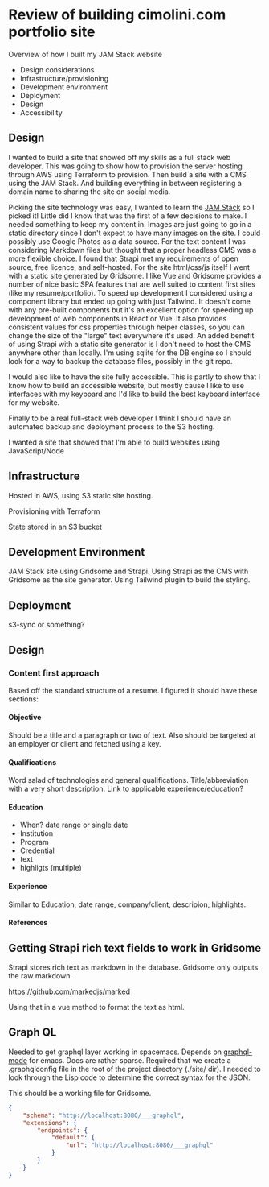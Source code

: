 # Review of building cimolini.com portfolio site

Overview of how I built my JAM Stack website
- Design considerations
- Infrastructure/provisioning
- Development environment
- Deployment
- Design
- Accessibility

## Design

I wanted to build a site that showed off my skills as a full stack web developer. This was going to show how to provision the server hosting through AWS using Terraform to provision. Then build a site with a CMS using the JAM Stack. And building everything in between registering a domain name to sharing the site on social media.

Picking the site technology was easy, I wanted to learn the [JAM Stack](https://jamstack.org/) so I picked it! Little did I know that was the first of a few decisions to make. I needed something to keep my content in. Images are just going to go in a static directory since I don't expect to have many images on the site. I could possibly use Google Photos as a data source. For the text content I was considering Markdown files but thought that a proper headless CMS was a more flexible choice. I found that Strapi met my requirements of open source, free licence, and self-hosted. For the site html/css/js itself I went with a static site generated by Gridsome. I like Vue and Gridsome provides a number of nice basic SPA features that are well suited to content first sites (like my resume/portfolio). To speed up development I considered using a component library but ended up going with just Tailwind. It doesn't come with any pre-built components but it's an excellent option for speeding up development of web components in React or Vue. It also provides consistent values for css properties through helper classes, so you can change the size of the "large" text everywhere it's used. An added benefit of using Strapi with a static site generator is I don't need to host the CMS anywhere other than locally. I'm using sqlite for the DB engine so I should look for a way to backup the database files, possibly in the git repo.

I would also like to have the site fully accessible. This is partly to show that I know how to build an accessible website, but mostly cause I like to use interfaces with my keyboard and I'd like to build the best keyboard interface for my website.

Finally to be a real full-stack web developer I think I should have an automated backup and deployment process to the S3 hosting.

I wanted a site that showed that I'm able to build websites using JavaScript/Node

## Infrastructure

Hosted in AWS, using S3 static site hosting.

Provisioning with Terraform

State stored in an S3 bucket

## Development Environment

JAM Stack site using Gridsome and Strapi.
Using Strapi as the CMS with Gridsome as the site generator. Using Tailwind plugin to build the styling.

## Deployment

s3-sync or something?

## Design

### Content first approach

Based off the standard structure of a resume. I figured it should have these sections:

#### Objective
Should be a title and a paragraph or two of text. Also should be targeted at an employer or client and fetched using a key.

#### Qualifications

Word salad of technologies and general qualifications. Title/abbreviation with a very short description. Link to applicable experience/education?

#### Education

- When? date range or single date
- Institution
- Program
- Credential
- text
- highligts (multiple)

#### Experience

Similar to Education, date range, company/client, descripion, highlights.

#### References

## Getting Strapi rich text fields to work in Gridsome

Strapi stores rich text as markdown in the database. Gridsome only outputs the raw markdown.

https://github.com/markedjs/marked

Using that in a vue method to format the text as html.

## Graph QL

Needed to get graphql layer working in spacemacs. Depends on [graphql-mode](https://github.com/davazp/graphql-mode) for emacs. Docs are rather sparse. Required that we create a .graphqlconfig file in the root of the project directory (./site/ dir). I needed to look through the Lisp code to determine the correct syntax for the JSON.

This should be a working file for Gridsome.
```json
{
    "schema": "http://localhost:8080/___graphql",
    "extensions": {
        "endpoints": {
            "default": {
                "url": "http://localhost:8080/___graphql"
            }
        }
    }
}
```
